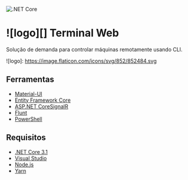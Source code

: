 ![.NET Core](https://github.com/luizes/TerminalWeb/workflows/.NET%20Core/badge.svg)

# ![logo][] Terminal Web
Solução de demanda para controlar máquinas remotamente usando CLI.

![logo]: https://image.flaticon.com/icons/svg/852/852484.svg

## Ferramentas
 * [Material-UI](https://material-ui.com/pt/)
 * [Entity Framework Core](https://docs.microsoft.com/pt-br/ef/core/)
 * [ASP.NET CoreSignalR](https://docs.microsoft.com/pt-br/aspnet/core/signalr/introduction?view=aspnetcore-3.1)
 * [Flunt](https://github.com/andrebaltieri/flunt)
 * [PowerShell](https://github.com/PowerShell/PowerShell)

## Requisitos
 * [.NET Core 3.1](https://dotnet.microsoft.com/download)
 * [Visual Studio](https://visualstudio.microsoft.com/downloads/)
 * [Node.js](https://nodejs.org/en/download/)
 * [Yarn](https://classic.yarnpkg.com/en/docs/install)
